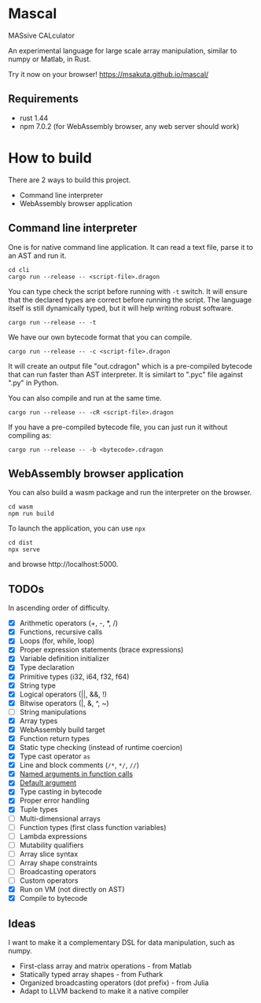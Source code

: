 # Mascal

MASsive CALculator

An experimental language for large scale array manipulation, similar to numpy or Matlab, in Rust.

Try it now on your browser! https://msakuta.github.io/mascal/

## Requirements

* rust 1.44
* npm 7.0.2 (for WebAssembly browser, any web server should work)


# How to build

There are 2 ways to build this project.

* Command line interpreter
* WebAssembly browser application

## Command line interpreter

One is for native command line application.
It can read a text file, parse it to an AST and run it.

    cd cli
    cargo run --release -- <script-file>.dragon

You can type check the script before running with `-t` switch.
It will ensure that the declared types are correct before running the script.
The language itself is still dynamically typed, but it will help writing robust software.

    cargo run --release -- -t

We have our own bytecode format that you can compile.

    cargo run --release -- -c <script-file>.dragon

It will create an output file "out.cdragon" which is a pre-compiled bytecode
that can run faster than AST interpreter.
It is similart to ".pyc" file against ".py" in Python.

You can also compile and run at the same time.

    cargo run --release -- -cR <script-file>.dragon

If you have a pre-compiled bytecode file, you can just run it without compiling as:

    cargo run --release -- -b <bytecode>.cdragon


## WebAssembly browser application

You can also build a wasm package and run the interpreter on the browser.

    cd wasm
    npm run build

To launch the application, you can use `npx`

    cd dist
    npx serve

and browse http://localhost:5000.

## TODOs

In ascending order of difficulty.

* [x] Arithmetic operators (+, -, *, /)
* [x] Functions, recursive calls
* [x] Loops (for, while, loop)
* [x] Proper expression statements (brace expressions)
* [x] Variable definition initializer
* [x] Type declaration
* [x] Primitive types (i32, i64, f32, f64)
* [x] String type
* [x] Logical operators (||, &&, !)
* [x] Bitwise operators (|, &, ^, ~)
* [ ] String manipulations
* [x] Array types
* [x] WebAssembly build target
* [x] Function return types
* [x] Static type checking (instead of runtime coercion)
* [x] Type cast operator `as`
* [x] Line and block comments (`/*`, `*/`, `//`)
* [x] [Named arguments in function calls](https://github.com/msakuta/mascal/wiki/Function-signature#named-argument-in-function-call)
* [x] [Default argument](https://github.com/msakuta/mascal/wiki/Function-signature#default-argument)
* [x] Type casting in bytecode
* [x] Proper error handling
* [x] Tuple types
* [ ] Multi-dimensional arrays
* [ ] Function types (first class function variables)
* [ ] Lambda expressions
* [ ] Mutability qualifiers
* [ ] Array slice syntax
* [ ] Array shape constraints
* [ ] Broadcasting operators
* [ ] Custom operators
* [x] Run on VM (not directly on AST)
* [x] Compile to bytecode

## Ideas

I want to make it a complementary DSL for data manipulation, such as numpy.

* First-class array and matrix operations - from Matlab
* Statically typed array shapes - from Futhark
* Organized broadcasting operators (dot prefix) - from Julia
* Adapt to LLVM backend to make it a native compiler
